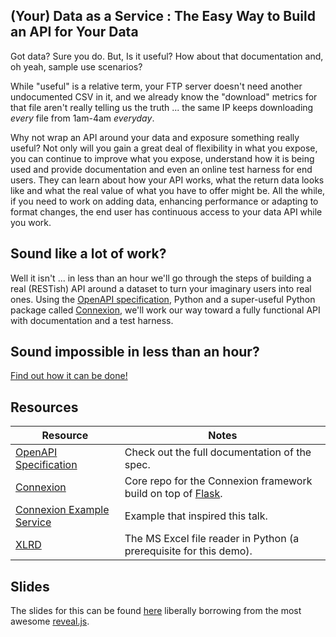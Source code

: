 ## (Your) Data as a Service : The Easy Way to Build an API for Your Data

Got data?  Sure you do.  But, Is it useful?  How about that documentation and, oh yeah, sample use scenarios?

While "useful" is a relative term, your FTP server doesn't need another undocumented CSV in it, and we already know the "download" metrics for that file aren't really telling us the truth ... the same IP keeps downloading _every_ file from 1am-4am _everyday_.

Why not wrap an API around your data and exposure something really useful?  Not only will you gain a great deal of flexibility in what you expose, you can continue to improve what you expose, understand how it is being used and provide documentation and even an online test harness for end users.  They can learn about how your API works, what the return data looks like and what the real value of what you have to offer might be.  All the while, if you need to work on adding data, enhancing performance or adapting to format changes, the end user has continuous access to your data API while you work.

## Sound like a lot of work?

Well it isn't ... in less than an hour we'll go through the steps of building a real (RESTish) API around a dataset to turn your imaginary users into real ones.  Using the [OpenAPI specification](https://openapis.org), Python and a super-useful Python package called [Connexion](https://github.com/zalando/connexion), we'll work our way toward a fully functional API with documentation and a test harness.  

## Sound impossible in less than an hour?

[Find out how it can be done!](./code)

## Resources


| Resource |    Notes        |
|------|-----------------|
| [OpenAPI Specification](https://github.com/OAI/OpenAPI-Specification)     | Check out the full documentation of the spec. |
| [Connexion](https://github.com/zalando/connexion) | Core repo for the Connexion framework build on top of [Flask](http://flask.pocoo.org/). |
| [Connexion Example Service](https://github.com/hjacobs/connexion-example)| Example that inspired this talk. |
| [XLRD](https://github.com/python-excel/xlrd) | The MS Excel file reader in Python (a prerequisite for this demo). |

## Slides 
The slides for this can be found [here](./slides) liberally borrowing from the most awesome [reveal.js](http://lab.hakim.se/reveal-js/).